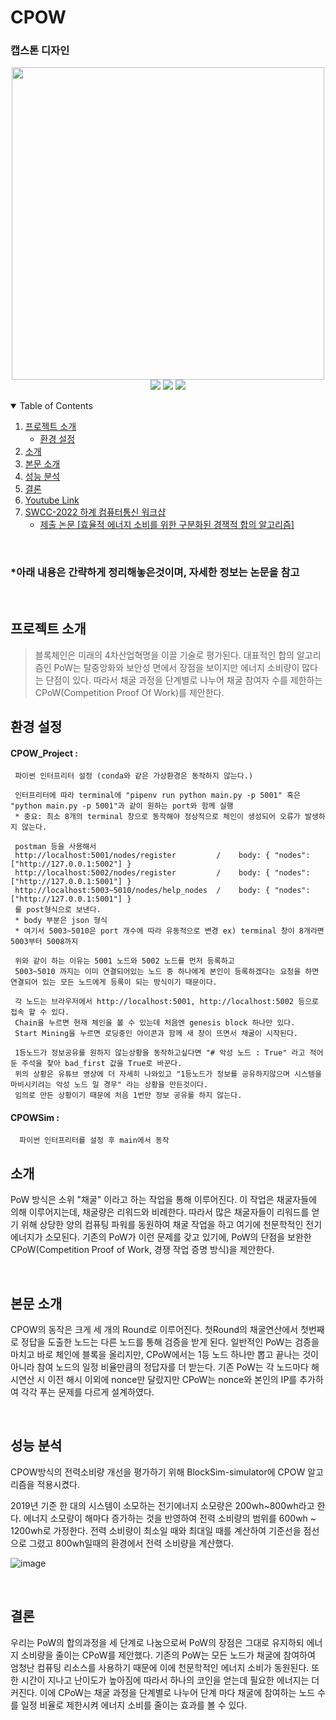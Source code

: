 # CPOW
### 캡스톤 디자인

<p align="center">
<img width="500px" src="https://user-images.githubusercontent.com/29851772/204193128-3dabef53-47d2-474e-b7ac-9a62d4c4e55d.png">
<br>
<img src="https://img.shields.io/badge/Python-3776AB?style=flat-square&logo=Python&logoColor=white"/>
<img src="https://img.shields.io/badge/Flask-2C2255?style=flat-square&logo=Flask&logoColor=white"/>
<img src="https://img.shields.io/badge/BlockChain-121D33?style=flat-square&logo=Bitcoin-SV&logoColor=white"/>
<br>
</p>

<!-- TABLE OF CONTENTS -->
<details open="open">
  <summary>Table of Contents</summary>
  <ol>
    <li>
      <a href="#프로젝트-소개">프로젝트 소개</a>
      <ul>
        <li><a href="#환경-설정">환경 설정</a></li>
      </ul>
    </li>
    <li><a href="#소개">소개</a></li>
    <li><a href="#본문-소개">본문 소개</a></li>
    <li><a href="#성능-분석">성능 분석</a></li>
    <li><a href="#결론">결론</a></li>
    <li><a href="https://www.youtube.com/watch?v=EDSXQ_lxfdk">Youtube Link</a></li>
    <li>
      <a href="http://sigin.or.kr/sub03/sub0304.php?category=2&view=detail&no=207">SWCC-2022 하계 컴퓨터통신 워크샵 </a>
      <ul>
        <li><a href="https://docs.google.com/document/d/1nnVXEC1I44jRgMOuP6NDb3Ae1qBIoDUg/edit">제출 논문 [효율적 에너지 소비를 위한 구분화된 경잭적 합의 알고리즘]</a></li>
      </ul>
    </li>
  </ol>
</details>

<br>

### *아래 내용은 간략하게 정리해놓은것이며, 자세한 정보는 논문을 참고

<br>

## 프로젝트 소개
 > 블록체인은 미래의 4차산업혁명을 이끌 기술로 평가된다. 대표적인 합의 알고리즘인 PoW는 탈중앙화와 보안성 면에서 장점을 보이지만 에너지 소비량이 많다는 단점이 있다. 따라서 채굴 과정을 단계별로 나누어 채굴 참여자 수를 제한하는 CPoW(Competition Proof Of Work)를 제안한다. 

## 환경 설정
  #### CPOW_Project : 
     파이썬 인터프리터 설정 (conda와 같은 가상환경은 동작하지 않는다.)
     
     인터프리터에 따라 terminal에 "pipenv run python main.py -p 5001" 혹은 "python main.py -p 5001"과 같이 원하는 port와 함께 실행
     * 중요: 최소 8개의 terminal 창으로 동작해야 정상적으로 체인이 생성되어 오류가 발생하지 않는다.
     
     postman 등을 사용해서
     http://localhost:5001/nodes/register         /    body: { "nodes":["http://127.0.0.1:5002"] }
     http://localhost:5002/nodes/register         /    body: { "nodes":["http://127.0.0.1:5001"] }
     http://localhost:5003~5010/nodes/help_nodes  /    body: { "nodes":["http://127.0.0.1:5001"] }
     를 post형식으로 보낸다. 
     * body 부분은 json 형식
     * 여기서 5003~5010은 port 개수에 따라 유동적으로 변경 ex) terminal 창이 8개라면 5003부터 5008까지 
     
     위와 같이 하는 이유는 5001 노드와 5002 노드를 먼저 등록하고 
     5003~5010 까지는 이미 연결되어있는 노드 중 하나에게 본인이 등록하겠다는 요청을 하면 연결되어 있는 모든 노드에게 등록이 되는 방식이기 때문이다.
     
     각 노드는 브라우저에서 http://localhost:5001, http://localhost:5002 등으로 접속 할 수 있다. 
     Chain을 누르면 현재 체인을 볼 수 있는데 처음엔 genesis block 하나만 있다.
     Start Mining을 누르면 로딩중인 아이콘과 함께 새 창이 뜨면서 채굴이 시작된다. 

     1등노드가 정보공유를 원하지 않는상황을 동작하고싶다면 "# 악성 노드 : True" 라고 적어둔 주석을 찾아 bad_first 값을 True로 바꾼다.
     위의 상황은 유튜브 영상에 더 자세히 나와있고 "1등노드가 정보를 공유하지않으며 시스템을 마비시키려는 악성 노드 일 경우" 라는 상황을 만든것이다.
     임의로 만든 상황이기 때문에 처음 1번만 정보 공유를 하지 않는다.
     
  #### CPOWSim :
      파이썬 인터프리터를 설정 후 main에서 동작


## 소개
PoW 방식은 소위 "채굴" 이라고 하는 작업을 통해 이루어진다. 이 작업은 채굴자들에 의해 이루어지는데, 채굴량은 리워드와 비례한다. 따라서 많은 채굴자들이 리워드를 얻기 위해 상당한 양의 컴퓨팅 파워를 동원하여 채굴 작업을 하고 여기에 천문학적인 전기 에너지가 소모된다. 기존의 PoW가 이런 문제를 갖고 있기에, PoW의 단점을 보완한 CPoW(Competition Proof of Work, 경쟁 작업 증명 방식)을 제안한다.

<br>

## 본문 소개
CPOW의 동작은 크게 세 개의 Round로 이루어진다. 첫Round의 채굴연산에서 첫번째로 정답을 도출한 노드는 다른 노드를 통해 검증을 받게 된다. 일반적인 PoW는 검증을 마치고 바로 체인에 블록을 올리지만, CPoW에서는 1등 노드 하나만 뽑고 끝나는 것이 아니라 참여 노드의 일정 비율만큼의 정답자를 더 받는다. 기존 PoW는 각 노드마다 해시연산 시 이전 해시 이외에 nonce만 달랐지만 CPoW는 nonce와 본인의 IP를 추가하여 각각 푸는 문제를 다르게 설계하였다.

<br>

## 성능 분석
CPOW방식의 전력소비량 개선을 평가하기 위해 BlockSim-simulator에 CPOW 알고리즘을 적용시켰다.

2019년 기준 한 대의 시스템이 소모하는 전기에너지 소모량은 200wh~800wh라고 한다. 에너지 소모량이 해마다 증가하는 것을 반영하여 전력 소비량의 범위를 600wh ~ 1200wh로 가정한다. 전력 소비량이 최소일 때와 최대일 때를 계산하여 기준선을 점선으로 그렸고 800wh일때의 환경에서 전력 소비량을 계산했다. 

![image](https://user-images.githubusercontent.com/29851990/174718162-5d22fb5c-eb26-4e5b-b9b1-b74c46e7400d.png)

<br>

## 결론
우리는 PoW의 합의과정을 세 단계로 나눔으로써 PoW의 장점은 그대로 유지하되 에너지 소비량을 줄이는 CPoW를 제안했다. 기존의 PoW는 모든 노드가 채굴에 참여하여 엄청난 컴퓨팅 리소스를 사용하기 때문에 이에 천문학적인 에너지 소비가 동원된다. 또한 시간이 지나고 난이도가 높아짐에 따라서 하나의 코인을 얻는데 필요한 에너지는 더 커진다. 이에 CPoW는 채굴 과정을 단계별로 나누어 단계 마다 채굴에 참여하는 노드 수를 일정 비율로 제한시켜 에너지 소비를 줄이는 효과를 볼 수 있다. 
